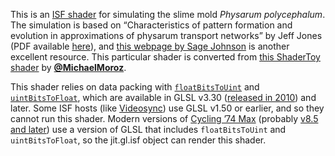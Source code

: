 This is an [ISF shader](https://isf.video) for simulating the slime mold
_Physarum polycephalum_. The simulation is based on “Characteristics of pattern
formation and evolution in approximations of physarum transport networks” by
Jeff Jones (PDF available [here](https://uwe-repository.worktribe.com/output/980579)),
and [this webpage by Sage Johnson](https://cargocollective.com/sagejenson/physarum)
is another excellent resource. This particular shader is converted from
[this ShaderToy shader](https://www.shadertoy.com/view/ttsfWn) by
[**@MichaelMoroz**](https://github.com/MichaelMoroz).

This shader relies on data packing with
[`floatBitsToUint`](https://registry.khronos.org/OpenGL-Refpages/gl4/html/floatBitsToInt.xhtml)
and
[`uintBitsToFloat`](https://registry.khronos.org/OpenGL-Refpages/gl4/html/intBitsToFloat.xhtml),
which are available in GLSL v3.30
([released in 2010](https://registry.khronos.org/OpenGL/specs/gl/GLSLangSpec.3.30.pdf))
and later. Some ISF hosts (like
[Videosync](https://videosync.showsync.com/download)) use GLSL v1.50 or earlier,
and so they cannot run this shader. Modern versions of
[Cycling ’74 Max](https://cycling74.com/products/max) (probably
[v8.5 and later](https://docs.cycling74.com/userguide/jitter/graphics_engine/))
use a version of GLSL that includes `floatBitsToUint` and `uintBitsToFloat`, so
the jit.gl.isf object can render this shader.
